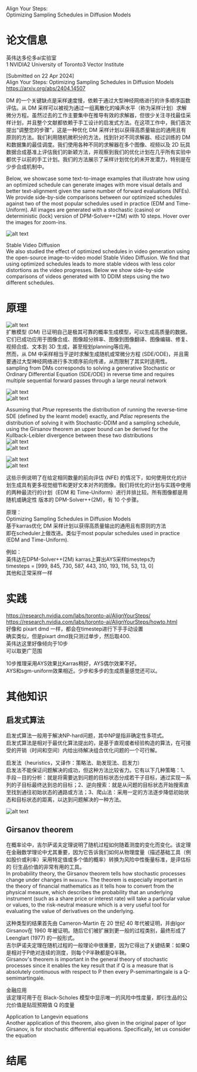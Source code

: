 Align Your Steps:    
Optimizing Sampling Schedules in Diffusion Models





# 论文信息
英伟达多伦多ai实验室     
1 NVIDIA2 University of Toronto3 Vector Institute    

[Submitted on 22 Apr 2024]     
Align Your Steps: Optimizing Sampling Schedules in Diffusion Models    
https://arxiv.org/abs/2404.14507     



DM 的一个关键缺点是采样速度慢，依赖于通过大型神经网络进行的许多顺序函数评估。从 DM 采样可以被视为通过一组离散化的噪声水平（称为采样计划）求解微分方程。虽然过去的工作主要集中在推导有效的求解器，但很少关注寻找最佳采样计划，并且整个文献都依赖于手工设计的启发式方法。在这项工作中，我们首次提出“调整您的步骤”，这是一种优化 DM 采样计划以获得高质量输出的通用且有原则的方法。我们利用随机微积分的方法，找到针对不同求解器、经过训练的 DM 和数据集的最佳调度。我们使用各种不同的求解器在多个图像、视频以及 2D 玩具数据合成基准上评估我们的新颖方法，并观察到我们的优化计划在几乎所有实验中都优于以前的手工计划。我们的方法展示了采样计划优化的未开发潜力，特别是在少步合成机制中。

Below, we showcase some text-to-image examples that illustrate how using an optimized schedule can generate images with more visual details and better text-alignment given the same number of forward evaluations (NFEs). We provide side-by-side comparisons between our optimized schedules against two of the most popular schedules used in practice (EDM and Time-Uniform). All images are generated with a stochastic (casino) or deterministic (lock) version of DPM-Solver++(2M) with 10 steps. Hover over the images for zoom-ins.

![alt text](<assets/Align Your Steps/截屏2024-04-25 11.39.12.png>)





Stable Video Diffusion     
We also studied the effect of optimized schedules in video generation using the open-source image-to-video model Stable Video Diffusion. We find that using optimized schedules leads to more stable videos with less color distortions as the video progresses. Below we show side-by-side comparisons of videos generated with 10 DDIM steps using the two different schedules.



# 原理
![alt text](<assets/Align Your Steps/image.png>)    
扩散模型 (DM) 已证明自己是极其可靠的概率生成模型，可以生成高质量的数据。它们已成功应用于图像合成、图像超分辨率、图像到图像翻译、图像编辑、修复、视频合成、文本到 3D 生成，甚至规划planning等应用。     
然而，从 DM 中采样相当于逆时求解生成随机或常微分方程 (SDE/ODE)，并且需要通过大型神经网络进行多次顺序前向传递，从而限制了其实时适用性。   
sampling from DMs corresponds to solving a generative Stochastic or Ordinary Differential Equation (SDE/ODE) in reverse time and requires multiple sequential forward passes through a large neural network     

![alt text](<assets/Align Your Steps/image-1.png>)    
![alt text](<assets/Align Your Steps/image-2.png>)     

Assuming that 𝑃𝑡𝑟𝑢𝑒 represents the distribution of running the reverse-time SDE (defined by the learnt model) exactly, and 𝑃𝑑𝑖𝑠𝑐 represents the distribution of solving it with Stochastic-DDIM and a sampling schedule, using the Girsanov theorem an upper bound can be derived for the Kullback-Leibler divergence between these two distributions   
![alt text](<assets/Align Your Steps/image-4.png>)    
![alt text](<assets/Align Your Steps/image-5.png>)   

![alt text](<assets/Align Your Steps/image-6.png>)    
![alt text](<assets/Align Your Steps/image-7.png>)    

这些示例说明了在给定相同数量的前向评估 (NFE) 的情况下，如何使用优化的计划生成具有更多视觉细节和更好文本对齐的图像。我们将优化的计划与实践中使用的两种最流行的计划（EDM 和 Time-Uniform）进行并排比较。所有图像都是用随机或确定性 版本的 DPM-Solver++(2M)，有 10 个步骤。




原理：   
Optimizing Sampling Schedules in Diffusion Models    
基于karras优化 DM 采样计划以获得高质量输出的通用且有原则的方法     
即在scheduler上做改进。类似于most popular schedules used in practice (EDM and Time-Uniform).    

例如：   
英伟达在DPM-Solver++(2M) karras上算出AYS采样timesteps为    
timesteps = [999, 845, 730, 587, 443, 310, 193, 116, 53, 13, 0]    
其他和正常采样一样    










# 实践
https://research.nvidia.com/labs/toronto-ai/AlignYourSteps/     
https://research.nvidia.com/labs/toronto-ai/AlignYourSteps/howto.html     
好像和 pixart dmd 一样，都会在timestep进行下手手动设置    
确实类似，但是pixart dmd我只测过单步，然后取400.    
英伟达这里好像倾向于10步     
可以取更广范围     


10步推理采用AYS效果比Karras稍好，AYS偶尔效果不好。    
AYS和sgm-uniform效果相近。少步和多步的生成质量感觉还可以。    


# 其他知识
## 启发式算法
启发式算法一般用于解决NP-hard问题，其中NP是指非确定性多项式。   
启发式算法是相对于最优化算法提出的，是基于直观或者经验构造的算法，在可接受的开销（时间和空间）内给出待解决组合优化问题的一个可行解。    

启发法（heuristics，又译作：策略法、助发现法、启发力）    
启发法不能保证问题解决的成功，但这种方法比较省力。它有以下几种策略：1、手段－目的分析：就是将需要达到问题的目标状态分成若干子目标，通过实现一系列的子目标最终达到总的目标；2、逆向搜索：就是从问题的目标状态开始搜索直至找到通往初始状态的通路或方法；3、爬山法：采用一定的方法逐步降低初始状态和目标状态的距离，以达到问题解决的一种方法。    

![alt text](<assets/Align Your Steps/image-3.png>)    


## Girsanov theorem
在概率论中，吉尔萨诺夫定理说明了随机过程如何随着测度的变化而变化。该定理在金融数学理论中尤其重要，因为它告诉我们如何从物理度量（描述基础工具（例如股价或利率）采用特定值或多个值的概率）转换为风险中性衡量标准，是评估标的 衍生品价值的非常有用的工具。    
In probability theory, the Girsanov theorem tells how stochastic processes change under changes in `measure`. The theorem is especially important in the theory of financial mathematics as it tells how to convert from the physical measure, which describes the probability that an underlying instrument (such as a share price or interest rate) will take a particular value or values, to the risk-neutral measure which is a very useful tool for evaluating the value of derivatives on the underlying.     

这种类型的结果首先由 Cameron-Martin 在 20 世纪 40 年代被证明，并由Igor Girsanov在 1960 年被证明。随后它们被扩展到更一般的过程类别，最终形成了 Leenglart (1977) 的一般形式。    
吉尔萨诺夫定理在随机过程的一般理论中很重要，因为它得出了关键结果：如果Q是相对于P绝对连续的测度，则每个P半鞅都是Q半鞅。   
Girsanov's theorem is important in the general theory of stochastic processes since it enables the key result that if Q is a measure that is absolutely continuous with respect to P then every P-semimartingale is a Q-semimartingale.    

金融应用   
该定理可用于在 Black-Scholes 模型中显示唯一的风险中性度量，即衍生品的公允价值是贴现预期值 Q 的度量

Application to Langevin equations    
Another application of this theorem, also given in the original paper of Igor Girsanov, is for stochastic differential equations. Specifically, let us consider the equation     









# 结尾